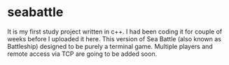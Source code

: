 # seabattle

It is my first study project written in c++. I had been coding it for couple of weeks before I uploaded it here.
This version of Sea Battle (also known as Battleship) designed to be purely a terminal game.
Multiple players and remote access via TCP are going to be added soon.
